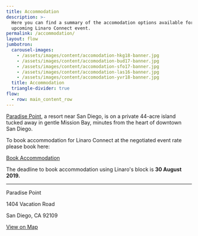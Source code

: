 ```yaml
---
title: Accommodation
description: >-
  Here you can find a summary of the accomodation options available for the
  upcoming Linaro Connect event.
permalink: /accommodation/
layout: flow
jumbotron:
  carousel-images:
    - /assets/images/content/accomodation-hkg18-banner.jpg
    - /assets/images/content/accomodation-bud17-banner.jpg
    - /assets/images/content/accomodation-sfo17-banner.jpg
    - /assets/images/content/accomodation-las16-banner.jpg
    - /assets/images/content/accomodation-yvr18-banner.jpg
  title: Accommodation
  triangle-divider: true
flow:
  - row: main_content_row
---
```

[Paradise Point](https://paradisepoint.com/resort/), a resort near San Diego, is on a private 44-acre island tucked away in gentle Mission Bay, minutes from the heart of downtown San Diego.

To book accommodation for Linaro Connect at the negotiated event rate please book here:

<a href="https://book.passkey.com/gt/217451296?gtid=e4aa28e739b465482d77131f44112320" class="btn btn-primary">Book Accommodation</a>

The deadline to book accommodation using Linaro's block is **30 August 2019.**

- - -

Paradise Point

1404 Vacation Road

San Diego, CA 92109

[View on Map](https://www.google.com/maps/place/Paradise+Point+Resort+%26+Spa/@32.7751735,-117.2409917,17z/data=!3m1!4b1!4m5!3m4!1s0x80deaa7406679e99:0x3938534cc22f65e!8m2!3d32.775169!4d-117.238803)
